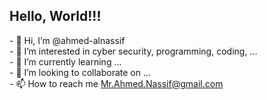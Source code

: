 <h2>Hello, World!!!</h2>
- 👋 Hi, I’m @ahmed-alnassif
<br/>- 👀 I’m interested in cyber security, programming, coding, ...
<br/>- 🌱 I’m currently learning ...
<br/>- 💞️ I’m looking to collaborate on ...
<br/>- 📫 How to reach me <a href="mailto:mr.ahmed.nassif@gmail.com">Mr.Ahmed.Nassif@gmail.com</a>

<!---
ahmed-alnassif/ahmed-alnassif is a ✨ special ✨ repository because its `README.md` (this file) appears on your GitHub profile.
You can click the Preview link to take a look at your changes.
--->
